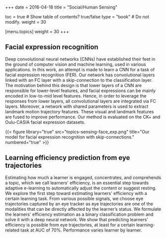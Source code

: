 +++ 
date = 2016-04-18 
title = "Social/Human Sensing" 

toc = true # Show table of contents? true/false 
type = "book" # Do not modify. 
weight = 30

[menu.topics] 
 weight = 30 
+++

## Facial expression recognition

Deep convolutional neural networks (CNNs) have established their feet in the ground of computer vision and machine learning, used in various applications. In this work, an attempt is made to learn a CNN for a task of facial expression recognition (FER). Our network has convolutional layers linked with an FC layer with a skip-connection to the classification layer. The motivation behind this design is that lower layers of a CNN are responsible for lower-level features, and facial expressions can be mainly encoded in low-to-mid level features. Hence, in order to leverage the responses from lower layers, all convolutional layers are integrated via FC layers. Moreover, a network with shared parameters is used to extract landmark motion trajectory features.
These visual and landmark features are fused to improve performance. Our method is evaluated on the CK+ and Oulu-CASIA facial expression datasets. 

{{< figure library="true" src="topics-sensing-face_exp.png" title="Our model for facial expression recognition with skip-connections." numbered="true" >}}

## Learning efficiency prediction from eye trajectories

Estimating how much a learner is engaged, concentrates, and comprehends a topic, which we call learners' efficiency, is an essential step towards adaptive e-learning to automatically adjust the content or suggest resting. We explore the first step toward estimating learners' efficiency with a certain learning task. From various possible signals, we choose eye trajectories captured by an eye tracker as eye trajectories are one of the modalities that can be directly affected by the learner’s status. We formulate the learners' efficiency estimation as a binary classification problem and solve it with a deep neural network. We show that predicting learners' efficiency is possible from eye trajectories, at least for a certain learning-related task at AUC of 70%. Performance varies learner by learner.
